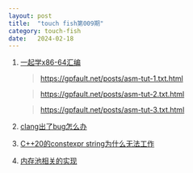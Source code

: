 ```yaml
---
layout: post
title:  "touch fish第009期"
category: touch-fish
date:   2024-02-18
---
```


1. [一起学x86-64汇编](https://gpfault.net/posts/asm-tut-0.txt.html)
    > https://gpfault.net/posts/asm-tut-1.txt.html

    > https://gpfault.net/posts/asm-tut-2.txt.html
    
    > https://gpfault.net/posts/asm-tut-3.txt.html
2. [clang出了bug怎么办](https://zhuanlan.zhihu.com/p/659944720)

3. [C++20的constexpr string为什么无法工作](https://www.zhihu.com/question/643989678/answer/3393477151)

4. [内存池相关的实现](https://silent-tower.net/projects/visual-overview-malloc)

